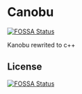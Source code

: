 # Canobu
[![FOSSA Status](https://app.fossa.com/api/projects/git%2Bgithub.com%2FjDan735%2Fcanobu.svg?type=shield)](https://app.fossa.com/projects/git%2Bgithub.com%2FjDan735%2Fcanobu?ref=badge_shield)

Kanobu rewrited to c++


## License
[![FOSSA Status](https://app.fossa.com/api/projects/git%2Bgithub.com%2FjDan735%2Fcanobu.svg?type=large)](https://app.fossa.com/projects/git%2Bgithub.com%2FjDan735%2Fcanobu?ref=badge_large)